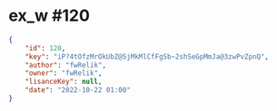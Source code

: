 
# ex_w #120
                
```JSON
{
    "id": 120,
    "key": "iP?4tOfzMrOkUbZ@5jMkMlCfFgSb~2shSeGpMmJa@3zwPvZpnQ",
    "author": "fwRelik",
    "owner": "fwRelik",
    "lisanceKey": null,
    "date": "2022-10-22 01:00"
}
```
